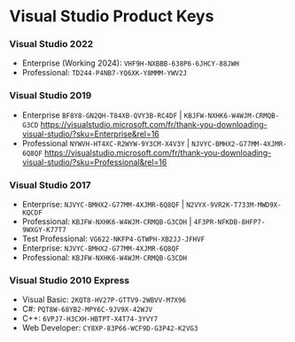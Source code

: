 # Visual Studio Product Keys

### Visual Studio 2022 
 - Enterprise (Working 2024): `VHF9H-NXBBB-638P6-6JHCY-88JWH`
 - Professional: `TD244-P4NB7-YQ6XK-Y8MMM-YWV2J`

### Visual Studio 2019
 - Enterprise `BF8Y8-GN2QH-T84XB-QVY3B-RC4DF` | `KBJFW-NXHK6-W4WJM-CRMQB-G3CD` https://visualstudio.microsoft.com/fr/thank-you-downloading-visual-studio/?sku=Enterprise&rel=16
 - Professional `NYWVH-HT4XC-R2WYW-9Y3CM-X4V3Y` | `NJVYC-BMHX2-G77MM-4XJMR-6Q8QF` https://visualstudio.microsoft.com/fr/thank-you-downloading-visual-studio/?sku=Professional&rel=16

### Visual Studio 2017
 - Enterprise:  `NJVYC-BMHX2-G77MM-4XJMR-6Q8QF` | `N2VYX-9VR2K-T733M-MWD9X-KQCDF`
 - Professional: `KBJFW-NXHK6-W4WJM-CRMQB-G3CDH` | `4F3PR-NFKDB-8HFP7-9WXGY-K77T7`
 - Test Professional: `VG622-NKFP4-GTWPH-XB2JJ-JFHVF`
 - Enterprise: `NJVYC-BMHX2-G77MM-4XJMR-6Q8QF`
 - Professional: `KBJFW-NXHK6-W4WJM-CRMQB-G3CDH`

### Visual Studio 2010 Express
 - Visual Basic: `2KQT8-HV27P-GTTV9-2WBVV-M7X96`
 - C#: `PQT8W-68YB2-MPY6C-9JV9X-42WJV`
 - C++: `6VPJ7-H3CXH-HBTPT-X4T74-3YVY7`
 - Web Developer: `CY8XP-83P66-WCF9D-G3P42-K2VG3`
